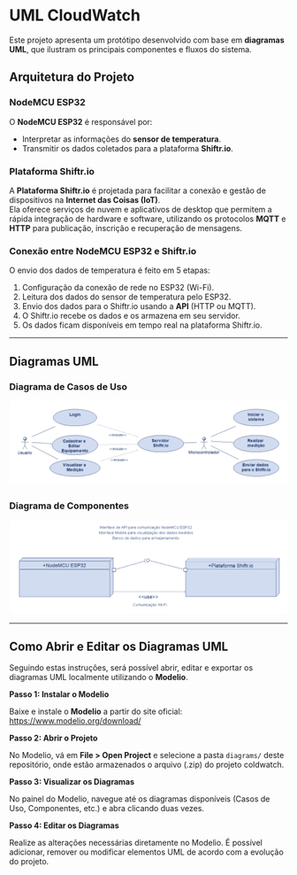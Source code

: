 # UML CloudWatch

Este projeto apresenta um protótipo desenvolvido com base em **diagramas UML**, que ilustram os principais componentes e fluxos do sistema.

## Arquitetura do Projeto

### NodeMCU ESP32
O **NodeMCU ESP32** é responsável por:
- Interpretar as informações do **sensor de temperatura**.  
- Transmitir os dados coletados para a plataforma **Shiftr.io**.  

### Plataforma Shiftr.io
A **Plataforma Shiftr.io** é projetada para facilitar a conexão e gestão de dispositivos na **Internet das Coisas (IoT)**.  
Ela oferece serviços de nuvem e aplicativos de desktop que permitem a rápida integração de hardware e software, utilizando os protocolos **MQTT** e **HTTP** para publicação, inscrição e recuperação de mensagens.  

### Conexão entre NodeMCU ESP32 e Shiftr.io
O envio dos dados de temperatura é feito em 5 etapas:  
1. Configuração da conexão de rede no ESP32 (Wi-Fi).  
2. Leitura dos dados do sensor de temperatura pelo ESP32.  
3. Envio dos dados para o Shiftr.io usando a **API** (HTTP ou MQTT).  
4. O Shiftr.io recebe os dados e os armazena em seu servidor.  
5. Os dados ficam disponíveis em tempo real na plataforma Shiftr.io.  

---

## Diagramas UML

### Diagrama de Casos de Uso
![Diagrama de Casos de Uso](images/Diagrama_Casos_de_Uso.png)

### Diagrama de Componentes
![Diagrama de Componentes](images/Diagrama_Componentes.png)

---

## Como Abrir e Editar os Diagramas UML

Seguindo estas instruções, será possível abrir, editar e exportar os diagramas UML localmente utilizando o **Modelio**.

**Passo 1: Instalar o Modelio**

Baixe e instale o **Modelio** a partir do site oficial:  
https://www.modelio.org/download/

**Passo 2: Abrir o Projeto**

No Modelio, vá em **File > Open Project** e selecione a pasta `diagrams/` deste repositório, onde estão armazenados o arquivo (.zip) do projeto coldwatch.

**Passo 3: Visualizar os Diagramas**

No painel do Modelio, navegue até os diagramas disponíveis (Casos de Uso, Componentes, etc.) e abra clicando duas vezes.

**Passo 4: Editar os Diagramas**

Realize as alterações necessárias diretamente no Modelio. É possível adicionar, remover ou modificar elementos UML de acordo com a evolução do projeto.